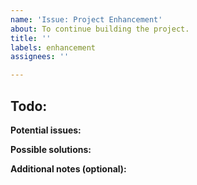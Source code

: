 ```yaml
---
name: 'Issue: Project Enhancement'
about: To continue building the project.
title: ''
labels: enhancement
assignees: ''

---
```


**Todo:**
-

**Potential issues:**


**Possible solutions:**


**Additional notes (optional):**
